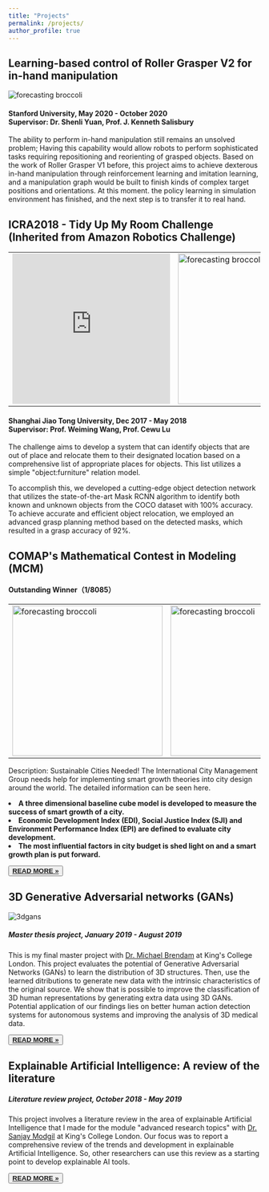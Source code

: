 ```yaml
---
title: "Projects"
permalink: /projects/
author_profile: true
---
```


<div class="text-justify">


<div class="w3-card-4 w3-margin w3-Dark Gray">
<div class="w3-container w3-Dark Gray">
<h2><b> Learning-based control of Roller Grasper V2 for in-hand manipulation  </b></h2>
<div>
<img src="https://schortenger.github.io/images/Roller_Grasper.gif" alt="forecasting broccoli" class="responsivepost">
</div>

<h4> Stanford University, <span class="w3-opacity"> May 2020 - October 2020 </span> <br>
Supervisor: <span class="w3-opacity"> Dr. Shenli Yuan, Prof.  J. Kenneth Salisbury </span></h4> 
</div>

<div class="w3-container">
<p>The ability to perform in-hand manipulation still remains an unsolved problem; Having this capability would allow robots to perform sophisticated tasks requiring repositioning and reorienting of grasped objects. Based on the work of Roller Grasper V1 before, this project aims to achieve dexterous in-hand manipulation through reinforcement learning and imitation learning, and a manipulation graph would be built to finish kinds of complex target positions and orientations. At this moment. the policy learning in simulation environment has finished, and the next step is to transfer it to real hand. </p>
</div>


<div class="w3-card-4 w3-margin w3-Dark Gray">
<div class="w3-container w3-Dark Gray">
<h2><b> ICRA2018 - Tidy Up My Room Challenge (Inherited from Amazon Robotics Challenge) </b></h2>

<div>
<!-- <img src="https://adrianxsalazar.github.io/images/broccoli_forecasting.png" alt="forecasting broccoli" class="responsivepost"> -->
<table>
<tr>
<td width="50%">
<iframe width="315" height="300" src="https://www.youtube.com//embed/DzuT_xpG6L0" frameborder="0" allowfullscreen></iframe>
</td>
<td width="50%" style="width:315; height=300; vertical-align: top;" >
<img  src="https://schortenger.github.io/images/TidyUpChallenge.jpg" width="315" height="300" alt="forecasting broccoli" class="responsivepost">
</td>
</tr>
</table>
</div>
<h4> Shanghai Jiao Tong University, <span class="w3-opacity"> Dec 2017 - May 2018 </span> <br>
Supervisor: <span class="w3-opacity"> Prof. Weiming Wang, Prof. Cewu Lu </span></h4> 
</div>
<div class="w3-container">
<p>The challenge aims to develop a system that can identify objects that are out of place and relocate them to their designated location based on a comprehensive list of appropriate places for objects. This list utilizes a simple "object:furniture" relation model.

To accomplish this, we developed a cutting-edge object detection network that utilizes the state-of-the-art Mask RCNN algorithm to identify both known and unknown objects from the COCO dataset with 100% accuracy. To achieve accurate and efficient object relocation, we employed an advanced grasp planning method based on the detected masks, which resulted in a grasp accuracy of 92%. </p> </div>



<div class="w3-card-4 w3-margin w3-Dark Gray">
<div class="w3-container w3-Dark Gray">
<h2><b> COMAP's Mathematical Contest in Modeling (MCM) </b></h2>
<div>
<h4>Outstanding Winner（1/8085）</h4> </div>
</div>
<table>
<tr>
<td width="50%">
<img src="https://schortenger.github.io/images/mcm-certificate.jpg" width="300" height="300" alt="forecasting broccoli" class="responsivepost">
</td>
<td width="50%">
<img src="https://schortenger.github.io/images/mcm_paper.jpg" width="300" height="300" alt="forecasting broccoli" class="responsivepost">
</td>
</tr>
</table>
</div>


<div class="w3-container">
<p>Description: Sustainable Cities Needed! The International City Management Group needs help for implementing smart growth theories into city design around the world. The detailed information can be seen here.
<li><b>A three dimensional baseline cube model is developed to measure the success of smart growth of a city.</b></li>
<li><b>Economic Development Index (EDI), Social Justice Index (SJI) and Environment Performance Index (EPI) are defined to evaluate city development.</b></li>
<li><b>The most influential factors in city budget is shed light on and a smart growth plan is put forward.</b></li></p>

<div class="w3-row">
<div class="w3-col m8 s12">
<p><button class="w3-button w3-padding-large w3-white w3-border"> <a href="https://link.springer.com/chapter/10.1007/978-3-030-63486-5_25" > <b> READ MORE » </b> </a> </button></p></div>
</div>



<div class="w3-row">
<div class="w3-col m8 s12">
</div>
</div>
</div>
</div>


<div class="w3-card-4 w3-margin w3-Dark Gray">
<div class="w3-container w3-Dark Gray">
<h2><b> 3D Generative Adversarial networks (GANs)  </b></h2>

<div>
<img src="https://adrianxsalazar.github.io/images/a_salazar_3dgans.png" alt="3dgans" class="responsivepost">
</div>

<h5> Master thesis project, <span class="w3-opacity"> January 2019 - August 2019 </span></h5> </div>
</div>
<div class="w3-container">
<p>This is my final master project with <a href="https://scholar.google.com/citations?hl=en&user=zzLBKmgAAAAJ&view_op=list_works&sortby=pubdate">Dr. Michael Brendam</a> at King's College London. This project evaluates the potential of Generative Adversarial Networks (GANs) to learn the distribution of 3D structures. Then, use the learned ditributions to generate new data with the intrinsic characteristics of the original source. We show that is possible to improve the classification of 3D human representations by generating extra data using 3D GANs. Potential application of our findings lies on better human action detection systems for autonomous systems and improving the analysis of 3D medical data.</p>
<div class="w3-row">
<div class="w3-col m8 s12">
<p><button class="w3-button w3-padding-large w3-white w3-border"> <a href="https://adrianxsalazar.github.io/files/adrian_salazar_generative adversarial_thesis.pdf" > <b> READ MORE » </b> </a> </button></p></div>
</div>
</div>


<div class="w3-card-4 w3-margin w3-Dark Gray">
<div class="w3-container w3-Dark Gray">
<h2><b> Explainable Artificial Intelligence: A review of the literature </b></h2>

<h5> Literature review project,   <span class="w3-opacity"> October 2018 - May 2019 </span></h5> </div>
<div class="w3-container">
<p>This project involves a literature review in the area of explainable Artificial Intelligence that I made for the module "advanced research topics" with  <a href="https://scholar.google.com/citations?hl=en&user=JSARf0MAAAAJ&view_op=list_works&sortby=pubdate">Dr. Sanjay Modgil</a> at King's College London. Our focus was to report a comprehensive review of the trends and development in explainable Artificial Intelligence. So, other researchers can use this review as a starting point to develop explainable AI tools. </p>
<div class="w3-row">
<div class="w3-col m8 s12">
<p><button class="w3-button w3-padding-large w3-white w3-border"> <a href="https://adrianxsalazar.github.io/files/XAI_Adrian_salazar_Literature_Review.pdf" > <b> READ MORE » </b> </a> </button></p></div>
</div>
</div>


</div>
